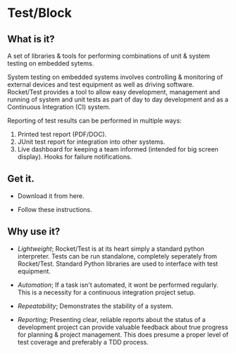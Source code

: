 Test/Block
===========

What is it?
-----------

A set of libraries & tools for performing combinations of unit & system testing on embedded sytems.

System testing on embedded systems involves controlling & monitoring of external devices and test
equipment as well as driving software.
Rocket/Test provides a tool to allow easy development, management and running of system and unit tests
as part of day to day development and as a Continuous Integration (CI) system.

Reporting of test results can be performed in multiple ways:

 1. Printed test report (PDF/DOC).
 2. JUnit test report for integration into other systems.
 3. Live dashboard for keeping a team informed (intended for big screen display). Hooks for failure
notifications.


Get it.
-------

* Download it from here.

* Follow these instructions.


Why use it?
----------

* *Lightweight*; Rocket/Test is at its heart simply a standard python interpreter. Tests can be run 
standalone, completely seperately from Rocket/Test. Standard Python libraries are used to interface
with test equipment.

* *Automation*; If a task isn't automated, it wont be performed regularly. This is a necessity for
a continuous integration project setup.

* *Repeatability*; Demonstrates the stability of a system. 

* *Reporting*; Presenting clear, reliable reports about the status of a development project can provide
valuable feedback about true progress for planning & project management. This does presume a proper level
of test coverage and preferably a TDD process.


